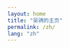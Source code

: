 ```yaml
---
layout: home
title: "吴骋的主页"
permalink: /zh/
lang: "zh"
---
```


<!-- 这里可以留空，因为 layout: home 已经处理了主要内容 -->
